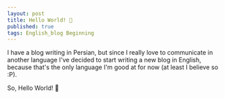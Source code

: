 ```yaml
---
layout: post
title: Hello World! 👋
published: true
tags: English_blog Beginning
---
```


I have a blog writing in Persian, but since I really love to communicate in another language I've decided to start writing a new blog in English, because that's the only language I'm good at for now (at least I believe so :P).

So, Hello World! 👋


